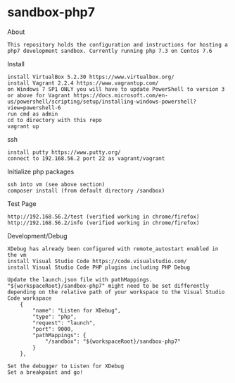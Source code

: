 # sandbox-php7

About

	This repository holds the configuration and instructions for hosting a php7 development sandbox. Currently running php 7.3 on Centos 7.6

Install

	install VirtualBox 5.2.30 https://www.virtualbox.org/
	install Vagrant 2.2.4 https://www.vagrantup.com/
	on Windows 7 SP1 ONLY you will have to update PowerShell to version 3 or above for Vagrant https://docs.microsoft.com/en-us/powershell/scripting/setup/installing-windows-powershell?view=powershell-6
	run cmd as admin
	cd to directory with this repo
	vagrant up

ssh

	install putty https://www.putty.org/
	connect to 192.168.56.2 port 22 as vagrant/vagrant

Initialize php packages

	ssh into vm (see above section)
	composer install (from default directory /sandbox)
	
Test Page

	http://192.168.56.2/test (verified working in chrome/firefox)
	http://192.168.56.2/info (verified working in chrome/firefox)

Development/Debug

	XDebug has already been configured with remote_autostart enabled in the vm
	install Visual Studio Code https://code.visualstudio.com/
	install Visual Studio Code PHP plugins including PHP Debug
	
	Update the launch.json file with pathMappings. "${workspaceRoot}/sandbox-php7" might need to be set differently depending on the relative path of your workspace to the Visual Studio Code workspace
		{
			"name": "Listen for XDebug",
			"type": "php",
			"request": "launch",
			"port": 9000,
			"pathMappings": {
				"/sandbox": "${workspaceRoot}/sandbox-php7"
			}
		},

	Set the debugger to Listen for XDebug
	Set a breakpoint and go!
